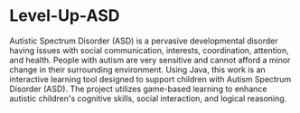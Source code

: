 # Level-Up-ASD
Autistic Spectrum Disorder (ASD) is a pervasive developmental disorder having issues with social communication, interests, coordination, attention, and health. People with autism are very sensitive and cannot afford a minor change in their surrounding environment. Using Java, this work is an interactive learning tool designed to support children with Autism Spectrum Disorder (ASD). The project utilizes game-based learning to enhance autistic children's cognitive skills, social interaction, and logical reasoning.
